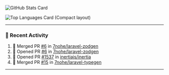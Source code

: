 ![GitHub Stats Card](https://github-readme-stats.vercel.app/api?username=7nohe&count_private=true&theme=react)

![Top Languages Card (Compact layout)](https://github-readme-stats.vercel.app/api/top-langs/?username=7nohe&layout=compact&theme=react)

---

### :koala: Recent Activity

<!--START_SECTION:activity-->
1. 🎉 Merged PR [#6](https://github.com/7nohe/laravel-zodgen/pull/6) in [7nohe/laravel-zodgen](https://github.com/7nohe/laravel-zodgen)
2. 💪 Opened PR [#6](https://github.com/7nohe/laravel-zodgen/pull/6) in [7nohe/laravel-zodgen](https://github.com/7nohe/laravel-zodgen)
3. 💪 Opened PR [#1537](https://github.com/inertiajs/inertia/pull/1537) in [inertiajs/inertia](https://github.com/inertiajs/inertia)
4. 🎉 Merged PR [#15](https://github.com/7nohe/laravel-typegen/pull/15) in [7nohe/laravel-typegen](https://github.com/7nohe/laravel-typegen)
<!--END_SECTION:activity-->

---
